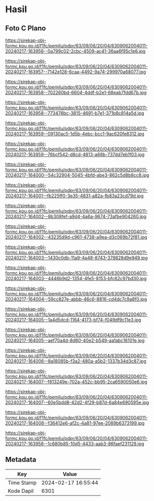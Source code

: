 # Hasil

## Foto C Plano

https://sirekap-obj-formc.kpu.go.id/f1fc/pemilu/pdpr/63/09/06/20/04/6309062004011-20240217-163956--0a799c02-2cbc-4509-ac41-36aa6f95c1e6.jpg

https://sirekap-obj-formc.kpu.go.id/f1fc/pemilu/pdpr/63/09/06/20/04/6309062004011-20240217-163957--7142e128-6caa-4492-9a74-299970a68077.jpg

https://sirekap-obj-formc.kpu.go.id/f1fc/pemilu/pdpr/63/09/06/20/04/6309062004011-20240217-163958--702260bd-6604-4ddf-b2e1-68eab7fdd67b.jpg

https://sirekap-obj-formc.kpu.go.id/f1fc/pemilu/pdpr/63/09/06/20/04/6309062004011-20240217-163958--773476bc-3815-4691-b7e1-371b8c814a5d.jpg

https://sirekap-obj-formc.kpu.go.id/f1fc/pemilu/pdpr/63/09/06/20/04/6309062004011-20240217-163959--09130ac5-1d5b-4ebc-bcc1-9ac620fe8312.jpg

https://sirekap-obj-formc.kpu.go.id/f1fc/pemilu/pdpr/63/09/06/20/04/6309062004011-20240217-163959--76bcf542-d8cd-4813-a66b-737dd7eb1f03.jpg

https://sirekap-obj-formc.kpu.go.id/f1fc/pemilu/pdpr/63/09/06/20/04/6309062004011-20240217-164000--54c32904-5045-4bfd-abe3-862c5d8b8cc8.jpg

https://sirekap-obj-formc.kpu.go.id/f1fc/pemilu/pdpr/63/09/06/20/04/6309062004011-20240217-164001--fb225ff0-3e35-4831-a82a-fb83a23cd79d.jpg

https://sirekap-obj-formc.kpu.go.id/f1fc/pemilu/pdpr/63/09/06/20/04/6309062004011-20240217-164002--8b308fef-a9d4-4a6a-9674-73afbe904260.jpg

https://sirekap-obj-formc.kpu.go.id/f1fc/pemilu/pdpr/63/09/06/20/04/6309062004011-20240217-164002--43235d9d-c961-4738-a9ea-d3c069b72f81.jpg

https://sirekap-obj-formc.kpu.go.id/f1fc/pemilu/pdpr/63/09/06/20/04/6309062004011-20240217-164003--1430c0db-11a9-4a48-8743-378828d9e949.jpg

https://sirekap-obj-formc.kpu.go.id/f1fc/pemilu/pdpr/63/09/06/20/04/6309062004011-20240217-164003--4446b9d2-1354-4fe5-8153-bfc62c97bd30.jpg

https://sirekap-obj-formc.kpu.go.id/f1fc/pemilu/pdpr/63/09/06/20/04/6309062004011-20240217-164004--59cc827e-abbb-46c6-8816-cd4dc7c9a8f0.jpg

https://sirekap-obj-formc.kpu.go.id/f1fc/pemilu/pdpr/63/09/06/20/04/6309062004011-20240217-164005--1a4d5dcd-1164-4173-bf74-f049df9c11e3.jpg

https://sirekap-obj-formc.kpu.go.id/f1fc/pemilu/pdpr/63/09/06/20/04/6309062004011-20240217-164005--aef70a4d-8d60-40e2-b549-aa1abc16101e.jpg

https://sirekap-obj-formc.kpu.go.id/f1fc/pemilu/pdpr/63/09/06/20/04/6309062004011-20240217-164006--8a18085b-f3a2-480a-a5b2-1337b34d3c87.jpg

https://sirekap-obj-formc.kpu.go.id/f1fc/pemilu/pdpr/63/09/06/20/04/6309062004011-20240217-164007--f813249e-702a-452c-bb95-2ca6590050e6.jpg

https://sirekap-obj-formc.kpu.go.id/f1fc/pemilu/pdpr/63/09/06/20/04/6309062004011-20240217-164007--60e5bdd8-42d2-4f29-b87d-6a84e690595e.jpg

https://sirekap-obj-formc.kpu.go.id/f1fc/pemilu/pdpr/63/09/06/20/04/6309062004011-20240217-164008--f36412e6-af2c-4a81-97ee-2089b6373199.jpg

https://sirekap-obj-formc.kpu.go.id/f1fc/pemilu/pdpr/63/09/06/20/04/6309062004011-20240217-163956--1c680b85-10d5-4433-aab3-86faef231129.jpg


## Metadata

| Key        | Value               |
| ---------- | ------------------- |
| Time Stamp | 2024-02-17 16:55:44 |
| Kode Dapil | 6301                |



